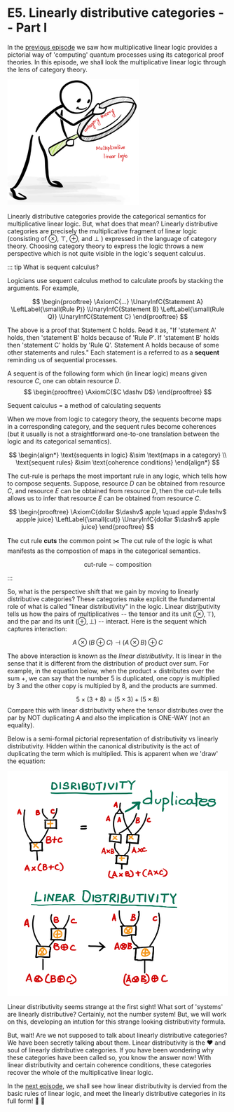 <!-- title -->

# E5. Linearly distributive categories -- Part I

In the [previous episode](/chapter1/LinearlogicToQuantum) we saw how multiplicative linear logic provides a pictorial way of 'computing' quantum processes using its categorical proof theories. In this episode, we shall look the multiplicative linear logic through the lens of category theory. 

<img src="../pics/lens.png" title="Image title" width="300" /> 

Linearly distributive categories provide the categorical semantics for multiplicative linear logic. But, what does that mean? Linearly distributive categories are precisely the multiplicative fragment of linear logic (consisting of $\otimes$, $\top$, $\oplus$, and $\bot$ ) expressed in the language of category theory. Choosing category theory to express the logic throws a new perspective which is not quite visible in the logic's sequent calculus. 

::: tip What is sequent calculus?

Logicians use sequent calculus method to calculate proofs by stacking the arguments. For example, 

$$ 
\begin{prooftree}
		\AxiomC{...}
		\UnaryInfC{Statement A}
		\LeftLabel{\small(Rule P)}
		\UnaryInfC{Statement B}
        \LeftLabel{\small(Rule Q)}
		\UnaryInfC{Statement C}
\end{prooftree}
$$

The above is a proof that Statement C holds. Read it as, "If 'statement A' holds, then 'statement B' holds because of 'Rule P'. If  'statement B' holds then 'statement C' holds by 'Rule Q'. Statement A holds because of some other statements and rules." Each statement is a referred to as a **sequent** reminding us of sequential processes. 

A sequent is of the following form which (in linear logic) means given resource $C$, one can obtain resource $D$. 
$$ 
\begin{prooftree}
		\AxiomC{$C \dashv D$}
\end{prooftree}
$$

Sequent calculus = a method of calculating sequents

When we move from logic to category theory, the sequents become maps in a corresponding category, and  the sequent rules become coherences (but it usually is not a straightforward one-to-one translation between the logic and its categorical semantics). 

$$
\begin{align*}
\text{sequents in logic} &\sim \text{maps in a category} \\ 
\text{sequent rules}  &\sim \text{coherence conditions} 
\end{align*}
$$

The cut-rule is perhaps the most important rule in any logic, which tells how to compose sequents. Suppose, resource $D$ can be obtained from resource $C$, and resource $E$ can be obtained from resource $D$, then the cut-rule tells allows us to infer that resource $E$ can be obtained from resource $C$.

$$ 
\begin{prooftree}
		\AxiomC{dollar $\dashv$ apple \quad apple $\dashv$ appple juice}
		\LeftLabel{\small(cut)}
		\UnaryInfC{dollar $\dashv$ apple juice}
\end{prooftree}
$$


The cut rule **cuts** the common point :scissors: The cut rule of the logic is what manifests as the compostion of maps in the categorical semantics.

$$ \text{cut-rule} \sim \text{composition} $$

:::

So, what is the perspective shift that we gain by moving to linearly distributive categories? These categories make explicit the fundamental role of what is called "linear distributivity" in the logic. Linear distributivity tells us how the  pairs of multiplicatives -- the tensor and its unit $(\otimes, \top)$, and the par and its unit $(\oplus, \bot)$ -- interact. Here is the sequent which captures interaction:

$$ A \otimes (B \oplus C) \dashv (A \otimes B) \oplus C$$

The above interaction is known as the *linear distributivity*. It is linear in the sense that it is different from the distribution of product over sum. For example, in the equation below, when the product $\times$ distributes over the sum $+$, we can say that the number 5 is duplicated, one copy is multiplied by 3 and the other copy is multipied by 8, and the products are summed.

$$
5 \times (3 + 8) = (5 \times 3) + (5 \times 8)
$$
Compare this with linear distributivity where the tensor distributes over the par by NOT duplicating $A$ and also the implication is ONE-WAY (not an equality).

Below is a semi-formal pictorial representation of distributivity vs linearly distributivity. Hidden within the canonical distributivity is the act of duplicating the term which is multiplied. This is apparent when we 'draw' the equation:

<img src="../pics/distro.png" title="Image title" width="700" />

Linear distributivity seems strange at the first sight! What sort of 'systems' are linearly distributive? Certainly, not the number system! But, we will work on this, developing an intution for this strange looking distributivity formula. 

But, wait! Are we not supposed to talk about linearly distributive categories? We have been secretly talking about them. Linear distributivity is the :heart: and soul of linearly distributive categories. If you have been wondering why these categories have been called so, you know the answer now! With linear distributivity and certain coherence conditions, these categories recover the whole of the multiplicative linear logic.

In the [next episode](/chapter1/LDC2.md), we shall see how linear distributivity is dervied from the basic rules of linear logic, and meet the linearly distributive categories in its full form! :dancer: :tada: 



